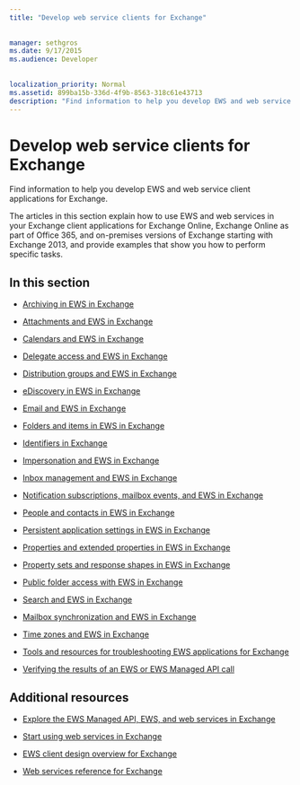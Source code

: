 ```yaml
---
title: "Develop web service clients for Exchange"
 
 
manager: sethgros
ms.date: 9/17/2015
ms.audience: Developer
 
 
localization_priority: Normal
ms.assetid: 899ba15b-336d-4f9b-8563-318c61e43713
description: "Find information to help you develop EWS and web service client applications for Exchange."
---
```


# Develop web service clients for Exchange

Find information to help you develop EWS and web service client applications for Exchange.
  
The articles in this section explain how to use EWS and web services in your Exchange client applications for Exchange Online, Exchange Online as part of Office 365, and on-premises versions of Exchange starting with Exchange 2013, and provide examples that show you how to perform specific tasks. 
  
## In this section

- [Archiving in EWS in Exchange](archiving-in-ews-in-exchange.md)
    
- [Attachments and EWS in Exchange](attachments-and-ews-in-exchange.md)
    
- [Calendars and EWS in Exchange](calendars-and-ews-in-exchange.md)
    
- [Delegate access and EWS in Exchange](delegate-access-and-ews-in-exchange.md)
    
- [Distribution groups and EWS in Exchange](distribution-groups-and-ews-in-exchange.md)
    
- [eDiscovery in EWS in Exchange](ediscovery-in-ews-in-exchange.md)
    
- [Email and EWS in Exchange](email-and-ews-in-exchange.md)
    
- [Folders and items in EWS in Exchange](folders-and-items-in-ews-in-exchange.md)
    
- [Identifiers in Exchange](ews-identifiers-in-exchange.md)
    
- [Impersonation and EWS in Exchange](impersonation-and-ews-in-exchange.md)
    
- [Inbox management and EWS in Exchange](inbox-management-and-ews-in-exchange.md)
    
- [Notification subscriptions, mailbox events, and EWS in Exchange](notification-subscriptions-mailbox-events-and-ews-in-exchange.md)
    
- [People and contacts in EWS in Exchange](people-and-contacts-in-ews-in-exchange.md)
    
- [Persistent application settings in EWS in Exchange](persistent-application-settings-in-ews-in-exchange.md)
    
- [Properties and extended properties in EWS in Exchange](properties-and-extended-properties-in-ews-in-exchange.md)
    
- [Property sets and response shapes in EWS in Exchange](property-sets-and-response-shapes-in-ews-in-exchange.md)
    
- [Public folder access with EWS in Exchange](public-folder-access-with-ews-in-exchange.md)
    
- [Search and EWS in Exchange](search-and-ews-in-exchange.md)
    
- [Mailbox synchronization and EWS in Exchange](mailbox-synchronization-and-ews-in-exchange.md)
    
- [Time zones and EWS in Exchange](time-zones-and-ews-in-exchange.md)
    
- [Tools and resources for troubleshooting EWS applications for Exchange](tools-and-resources-for-troubleshooting-ews-applications-for-exchange.md)
    
- [Verifying the results of an EWS or EWS Managed API call](verifying-the-results-of-an-ews-or-ews-managed-api-call.md)
    
## Additional resources
<a name="bk_addresources"> </a>

- [Explore the EWS Managed API, EWS, and web services in Exchange](http://msdn.microsoft.com/library/53553207-ff98-4fdb-8716-4ae02fee83bf%28Office.15%29.aspx)
    
- [Start using web services in Exchange](start-using-web-services-in-exchange.md)
    
- [EWS client design overview for Exchange](ews-client-design-overview-for-exchange.md)
    
- [Web services reference for Exchange](http://msdn.microsoft.com/library/6c969133-6036-448b-af39-a3caf9917e98%28Office.15%29.aspx)
    

